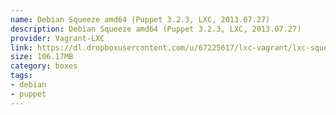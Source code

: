 ```yaml
---
name: Debian Squeeze amd64 (Puppet 3.2.3, LXC, 2013.07.27)
description: Debian Squeeze amd64 (Puppet 3.2.3, LXC, 2013.07.27)
provider: Vagrant-LXC
link: https://dl.dropboxusercontent.com/u/67225617/lxc-vagrant/lxc-squeeze64-puppet3-2013-07-27.box
size: 106.17MB
category: boxes
tags:
- debian
- puppet
---
```

